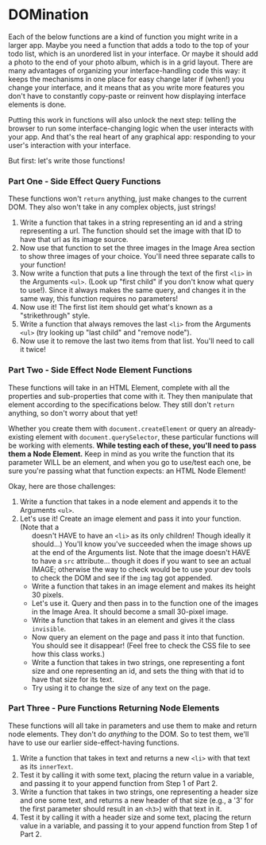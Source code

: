 # DOMination

Each of the below functions are a kind of function you might write in a larger app. Maybe you need a function that adds a todo to the top of your todo list, which is an unordered list in your interface. Or maybe it should add a photo to the end of your photo album, which is in a grid layout. There are many advantages of organizing your interface-handling code this way: it keeps the mechanisms in one place for easy change later if (when!) you change your interface, and it means that as you write more features you don't have to constantly copy-paste or reinvent how displaying interface elements is done.

Putting this work in functions will also unlock the next step: telling the browser to run some interface-changing logic when the user interacts with your app. And that's the real heart of any graphical app: responding to your user's interaction with your interface.

But first: let's write those functions!


### Part One - Side Effect Query Functions

These functions won't `return` anything, just make changes to the current DOM. They also won't take in any complex objects, just strings!

1. Write a function that takes in a string representing an id and a string representing a url. The function should set the image with that ID to have that url as its image source.
2. Now use that function to set the three images in the Image Area section to show three images of your choice. You'll need three separate calls to your function!
3. Now write a function that puts a line through the text of the first `<li>` in the Arguments `<ul>`. (Look up "first child" if you don't know what query to use!). Since it always makes the same query, and changes it in the same way, this function requires no parameters!
4. Now use it! The first list item should get what's known as a "strikethrough" style.
5. Write a function that always removes the last `<li>` from the Arguments `<ul>`  (try looking up "last child" and "remove node").
6. Now use it to remove the last two items from that list. You'll need to call it twice!


### Part Two - Side Effect Node Element Functions

These functions will take in an HTML Element, complete with all the properties and sub-properties that come with it. They then manipulate that element according to the specifications below. They still don't `return` anything, so don't worry about that yet!

Whether you create them with `document.createElement` or query an already-existing element with `document.querySelector`, these particular functions will be working with elements. **While testing each of these, you'll need to pass them a Node Element.** Keep in mind as you write the function that its parameter WILL be an element, and when you go to use/test each one, be sure you're passing what that function expects: an HTML Node Element!

Okay, here are those challenges:

1. Write a function that takes in a node element and appends it to the Arguments `<ul>`.
2. Let's use it! Create an image element and pass it into your function. (Note that a <ul> doesn't HAVE to have an `<li>` as its only children! Though ideally it should...) You'll know you've succeeded when the image shows up at the end of the Arguments list. Note that the image doesn't HAVE to have a `src` attribute... though it does if you want to see an actual IMAGE; otherwise the way to check would be to use your dev tools to check the DOM and see if the `img` tag got appended.
3. Write a function that takes in an image element and makes its height 30 pixels.
4. Let's use it. Query and then pass in to the function one of the images in the Image Area. It should become a small 30-pixel image.
5. Write a function that takes in an element and gives it the class `invisible`.
6. Now query an element on the page and pass it into that function. You should see it disappear! (Feel free to check the CSS file to see how this class works.)
7. Write a function that takes in two strings, one representing a font size and one representing an id, and sets the thing with that id to have that size for its text.
8. Try using it to change the size of any text on the page.


### Part Three - Pure Functions Returning Node Elements

These functions will all take in parameters and use them to make and return node elements. They don't do _anything_ to the DOM. So to test them, we'll have to use our earlier side-effect-having functions.

1. Write a function that takes in text and returns a new `<li>` with that text as its `innerText`.
2. Test it by calling it with some text, placing the return value in a variable, and passing it to your append function from Step 1 of Part 2.
3. Write a function that takes in two strings, one representing a header size and one some text, and returns a new header of that size (e.g., a '3' for the first parameter should result in an `<h3>`) with that text in it.
4. Test it by calling it with a header size and some text, placing the return value in a variable, and passing it to your append function from Step 1 of Part 2.
